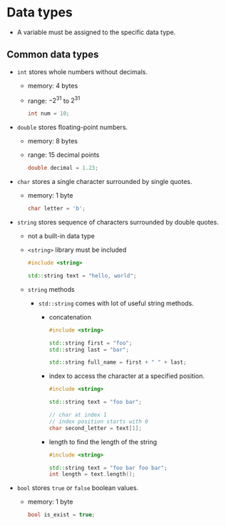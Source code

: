 # Data types

- A variable must be assigned to the specific data type.

## Common data types

- `int` stores whole numbers without decimals.

  - memory: 4 bytes
  - range: $-2^{31}$ to $2^{31}$

    ```c++
    int num = 10;
    ```

- `double` stores floating-point numbers.

  - memory: 8 bytes
  - range: 15 decimal points

    ```c++
    double decimal = 1.23;
    ```

- `char` stores a single character surrounded by single quotes.

  - memory: 1 byte

    ```c++
    char letter = 'b';
    ```

- `string` stores sequence of characters surrounded by double quotes.

  - not a built-in data type
  - `<string>` library must be included

    ```c++
    #include <string>

    std::string text = "hello, world";
    ```

  - `string` methods

    - `std::string` comes with lot of useful string methods.

      - concatenation

        ```c++
        #include <string>

        std::string first = "foo";
        std::string last = "bar";

        std::string full_name = first + " " + last;
        ```

      - index to access the character at a specified position.

        ```c++
        #include <string>

        std::string text = "foo bar";

        // char at index 1
        // index position starts with 0
        char second_letter = text[1];
        ```

      - length to find the length of the string

        ```c++
        #include <string>

        std::string text = "foo bar foo bar";
        int length = text.length();
        ```

- `bool` stores `true` or `false` boolean values.

  - memory: 1 byte

    ```c++
    bool is_exist = true;
    ```
